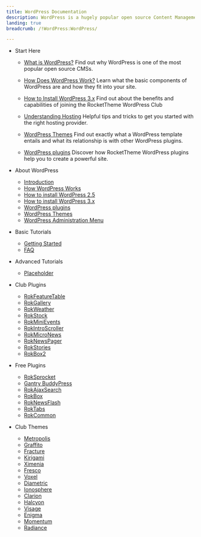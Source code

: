 ```yaml
---
title: WordPress Documentation
description: WordPress is a hugely popular open source Content Management System (CMS) and the platform this site is built upon. This section enables you to find out more about WordPress and how to use it with RocketTheme Themes and Plugins.
landing: true
breadcrumb: /!WordPress:WordPress/

---
```


* Start Here

	- [What is WordPress?](start/)
	  Find out why WordPress is one of the most popular open source CMSs.

	- [How Does WordPress Work?](start/understanding.md)
	  Learn what the basic components of WordPress are and how they fit into your site.

	- [How to Install WordPress 3.x](start/install_wordpress_3x.md)
	  Find out about the benefits and capabilities of joining the RocketTheme WordPress Club

	- [Understanding Hosting](start/hosting.md)
	  Helpful tips and tricks to get you started with the right hosting provider.

	- [WordPress Themes](start/themes.md)
	  Find out exactly what a WordPress template entails and what its relationship is with other WordPress plugins.

	- [WordPress plugins](start/plugins.md)
	  Discover how RocketTheme WordPress plugins help you to create a powerful site.

<!-- -->

* About WordPress

	- [Introduction](platform/)
	- [How WordPress Works](platform/understanding.md)
	- [How to install WordPress 2.5](platform/install_WordPress_25.md)
	- [How to install WordPress 3.x](platform/install_WordPress_3x.md)
	- [WordPress plugins](platform/plugins.md)
	- [WordPress Themes](platform/themes.md)
	- [WordPress Administration Menu](platform/administrator.md)

<!-- -->

* Basic Tutorials

	- [Getting Started](basic/)
	- [FAQ](basic/faq.md)


<!-- -->

* Advanced Tutorials

	- [Placeholder](advanced/#)

<!-- -->

* Club Plugins


	- [RokFeatureTable](plugins/rokfeaturetable/)
	- [RokGallery](plugins/rokgallery/)
	- [RokWeather](plugins/rokweather/)
	- [RokStock](plugins/rokstock/)
	- [RokMiniEvents](plugins/rokminievents/)
	- [RokIntroScroller](plugins/rokintroscroller)
	- [RokMicroNews](plugins/rokmicronews)
	- [RokNewsPager](plugins/roknewspager)
	- [RokStories](plugins/rokstories)
	- [RokBox2](plugins/rokbox2)

<!-- -->

* Free Plugins

	- [RokSprocket](plugins/roksprocket/)
	- [Gantry BuddyPress](plugins/gantrybuddypress/)
	- [RokAjaxSearch](plugins/rokajaxsearch/)
	- [RokBox](plugins/rokbox/)
	- [RokNewsFlash](plugins/rokupdater/)
	- [RokTabs](plugins/roktabs)
	- [RokCommon](plugins/rokcommon)

<!-- -->

* Club Themes

	- [Metropolis](themes/metropolis)
	- [Graffito](themes/graffito)
	- [Fracture](themes/fracture)
	- [Kirigami](themes/kirigami)
	- [Ximenia](themes/ximenia)
	- [Fresco](themes/fresco)
	- [Voxel](themes/voxel)
	- [Diametric](themes/diametric)
	- [Ionosphere](themes/ionosphere)
	- [Clarion](themes/clarion)
	- [Halcyon](themes/halcyon)
	- [Visage](themes/visage)
	- [Enigma](themes/enigma)
	- [Momentum](themes/momentum)
	- [Radiance](themes/radiance)
